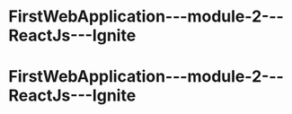 # FirstWebApplication---module-2---ReactJs---Ignite
# FirstWebApplication---module-2---ReactJs---Ignite
